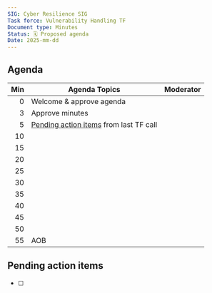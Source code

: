 ```yaml
---
SIG: Cyber Resilience SIG
Task force: Vulnerability Handling TF
Document type: Minutes
Status: 🗓️ Proposed agenda
Date: 2025-mm-dd
---
```


##  Agenda

| Min | Agenda Topics | Moderator |
| --: | ----- | --- |
|   0 | Welcome & approve agenda | |
|   3 | Approve minutes | |
|   5 | [Pending action items](#pending-action-items) from last TF call | |
|  10 |  | |
|  15 |  | |
|  20 |  | |
|  25 |  | |
|  30 |  | |
|  35 |  | |
|  40 |  | |
|  45 |  | |
|  50 |  | |
|  55 | AOB | |

## Pending action items

- [ ]

[TF]: https://github.com/orcwg/orcwg/tree/main/cyber-resilience-sig#vulnerability-handling-tf
[PT 3 liaison notes]: https://github.com/orcwg/orcwg/tree/main/cyber-resilience-sig/coordination/cen-cenelec-wg-9
[deliverable-2-2]: https://github.com/orcwg/orcwg/blob/main/cyber-resilience-sig/coordination/cen-cenelec-wg-9/deliverable-2-2.md
[deliverable-2-4]: https://github.com/orcwg/orcwg/blob/main/cyber-resilience-sig/coordination/cen-cenelec-wg-9/deliverable-2-4.md

